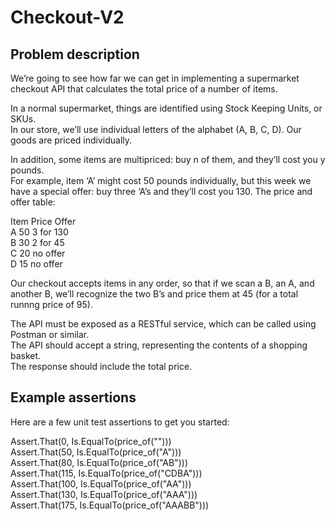 # Checkout-V2
## Problem description
We’re going to see how far we can get in implementing a supermarket checkout API that calculates the total price of a number of items.  

In a normal supermarket, things are identified using Stock Keeping Units, or SKUs.  
In our store, we’ll use individual letters of the alphabet (A, B, C, D). Our goods are priced individually.

In addition, some items are multipriced: buy n of them, and they’ll cost you y pounds.  
For example, item ‘A’ might cost 50 pounds individually, but this week we have a special offer: buy three ‘A’s and they’ll cost you 130. The price and offer table:

Item	Price	Offer  
A	50	3 for 130  
B	30	2 for 45  
C	20	no offer  
D	15	no offer  

Our checkout accepts items in any order, so that if we scan a B, an A, and another B, we’ll recognize the two B’s and price them at 45 (for a total runnng price of 95).

The API must be exposed as a RESTful service, which can be called using Postman or similar.  
The API should accept a string, representing the contents of a shopping basket.  
The response should include the total price.  

## Example assertions
Here are a few unit test assertions to get you started:

Assert.That(0, Is.EqualTo(price_of("")))  
Assert.That(50, Is.EqualTo(price_of("A")))  
Assert.That(80, Is.EqualTo(price_of("AB")))  
Assert.That(115, Is.EqualTo(price_of("CDBA")))  
Assert.That(100, Is.EqualTo(price_of("AA")))  
Assert.That(130, Is.EqualTo(price_of("AAA")))  
Assert.That(175, Is.EqualTo(price_of("AAABB")))  
